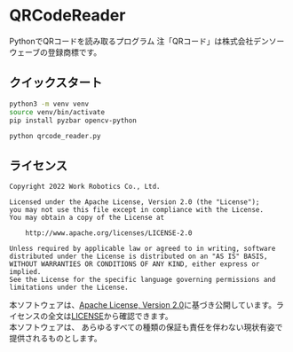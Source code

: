 # QRCodeReader

PythonでQRコードを読み取るプログラム
注「QRコード」は株式会社デンソーウェーブの登録商標です。

## クイックスタート

```bash
python3 -m venv venv
source venv/bin/activate
pip install pyzbar opencv-python
```

```
python qrcode_reader.py
```

## ライセンス

```
Copyright 2022 Work Robotics Co., Ltd.

Licensed under the Apache License, Version 2.0 (the "License");
you may not use this file except in compliance with the License.
You may obtain a copy of the License at

    http://www.apache.org/licenses/LICENSE-2.0

Unless required by applicable law or agreed to in writing, software
distributed under the License is distributed on an "AS IS" BASIS,
WITHOUT WARRANTIES OR CONDITIONS OF ANY KIND, either express or implied.
See the License for the specific language governing permissions and
limitations under the License.
```

本ソフトウェアは、[Apache License, Version 2.0](https://licenses.opensource.jp/Apache-2.0/Apache-2.0.html)に基づき公開しています。ライセンスの全文は[LICENSE](./LICENSE)から確認できます。  
本ソフトウェアは、 あらゆるすべての種類の保証も責任を伴わない現状有姿で提供されるものとします。
